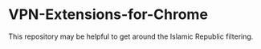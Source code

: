 # VPN-Extensions-for-Chrome
This repository may be helpful to get around the Islamic Republic filtering.
